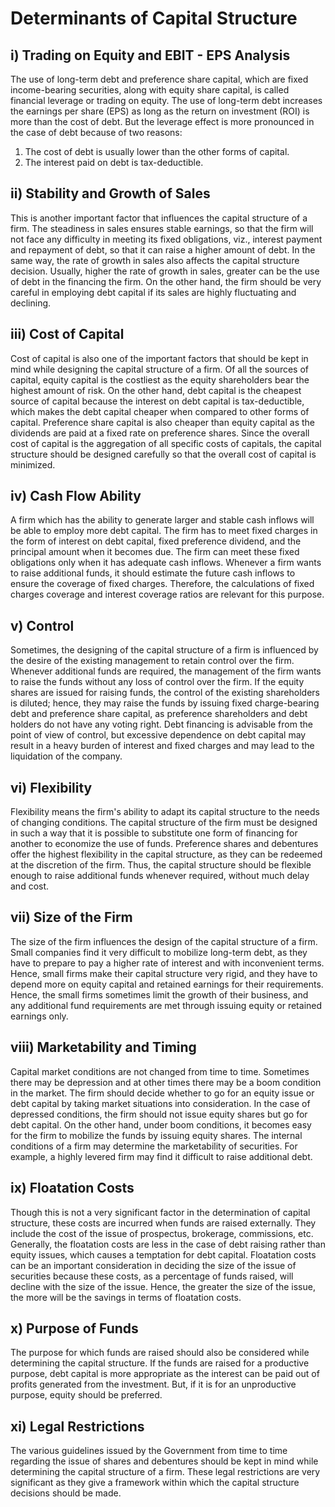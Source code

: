 # Determinants of Capital Structure

## i) Trading on Equity and EBIT - EPS Analysis

The use of long-term debt and preference share capital, which are fixed income-bearing securities, along with equity share capital, is called financial leverage or trading on equity. The use of long-term debt increases the earnings per share (EPS) as long as the return on investment (ROI) is more than the cost of debt. But the leverage effect is more pronounced in the case of debt because of two reasons: 
1. The cost of debt is usually lower than the other forms of capital.
2. The interest paid on debt is tax-deductible.

## ii) Stability and Growth of Sales

This is another important factor that influences the capital structure of a firm. The steadiness in sales ensures stable earnings, so that the firm will not face any difficulty in meeting its fixed obligations, viz., interest payment and repayment of debt, so that it can raise a higher amount of debt. In the same way, the rate of growth in sales also affects the capital structure decision. Usually, higher the rate of growth in sales, greater can be the use of debt in the financing the firm. On the other hand, the firm should be very careful in employing debt capital if its sales are highly fluctuating and declining.

## iii) Cost of Capital

Cost of capital is also one of the important factors that should be kept in mind while designing the capital structure of a firm. Of all the sources of capital, equity capital is the costliest as the equity shareholders bear the highest amount of risk. On the other hand, debt capital is the cheapest source of capital because the interest on debt capital is tax-deductible, which makes the debt capital cheaper when compared to other forms of capital. Preference share capital is also cheaper than equity capital as the dividends are paid at a fixed rate on preference shares. Since the overall cost of capital is the aggregation of all specific costs of capitals, the capital structure should be designed carefully so that the overall cost of capital is minimized.

## iv) Cash Flow Ability

A firm which has the ability to generate larger and stable cash inflows will be able to employ more debt capital. The firm has to meet fixed charges in the form of interest on debt capital, fixed preference dividend, and the principal amount when it becomes due. The firm can meet these fixed obligations only when it has adequate cash inflows. Whenever a firm wants to raise additional funds, it should estimate the future cash inflows to ensure the coverage of fixed charges. Therefore, the calculations of fixed charges coverage and interest coverage ratios are relevant for this purpose.

## v) Control

Sometimes, the designing of the capital structure of a firm is influenced by the desire of the existing management to retain control over the firm. Whenever additional funds are required, the management of the firm wants to raise the funds without any loss of control over the firm. If the equity shares are issued for raising funds, the control of the existing shareholders is diluted; hence, they may raise the funds by issuing fixed charge-bearing debt and preference share capital, as preference shareholders and debt holders do not have any voting right. Debt financing is advisable from the point of view of control, but excessive dependence on debt capital may result in a heavy burden of interest and fixed charges and may lead to the liquidation of the company.

## vi) Flexibility

Flexibility means the firm's ability to adapt its capital structure to the needs of changing conditions. The capital structure of the firm must be designed in such a way that it is possible to substitute one form of financing for another to economize the use of funds. Preference shares and debentures offer the highest flexibility in the capital structure, as they can be redeemed at the discretion of the firm. Thus, the capital structure should be flexible enough to raise additional funds whenever required, without much delay and cost.

## vii) Size of the Firm

The size of the firm influences the design of the capital structure of a firm. Small companies find it very difficult to mobilize long-term debt, as they have to prepare to pay a higher rate of interest and with inconvenient terms. Hence, small firms make their capital structure very rigid, and they have to depend more on equity capital and retained earnings for their requirements. Hence, the small firms sometimes limit the growth of their business, and any additional fund requirements are met through issuing equity or retained earnings only.

## viii) Marketability and Timing

Capital market conditions are not changed from time to time. Sometimes there may be depression and at other times there may be a boom condition in the market. The firm should decide whether to go for an equity issue or debt capital by taking market situations into consideration. In the case of depressed conditions, the firm should not issue equity shares but go for debt capital. On the other hand, under boom conditions, it becomes easy for the firm to mobilize the funds by issuing equity shares. The internal conditions of a firm may determine the marketability of securities. For example, a highly levered firm may find it difficult to raise additional debt.

## ix) Floatation Costs

Though this is not a very significant factor in the determination of capital structure, these costs are incurred when funds are raised externally. They include the cost of the issue of prospectus, brokerage, commissions, etc. Generally, the floatation costs are less in the case of debt raising rather than equity issues, which causes a temptation for debt capital. Floatation costs can be an important consideration in deciding the size of the issue of securities because these costs, as a percentage of funds raised, will decline with the size of the issue. Hence, the greater the size of the issue, the more will be the savings in terms of floatation costs.

## x) Purpose of Funds

The purpose for which funds are raised should also be considered while determining the capital structure. If the funds are raised for a productive purpose, debt capital is more appropriate as the interest can be paid out of profits generated from the investment. But, if it is for an unproductive purpose, equity should be preferred.

## xi) Legal Restrictions

The various guidelines issued by the Government from time to time regarding the issue of shares and debentures should be kept in mind while determining the capital structure of a firm. These legal restrictions are very significant as they give a framework within which the capital structure decisions should be made.